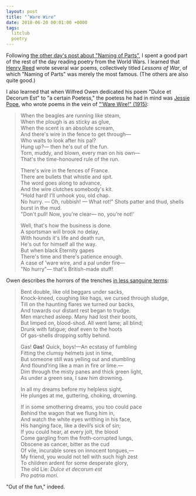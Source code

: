 ```yaml
---
layout: post
title: "’Ware Wire"
date: 2018-06-20 00:01:00 +0000
tags:
  litclub
  poetry
---
```


Following [the other day's post about "Naming of Parts"](/blog/2018/06/17/piling-swivel),
I spent a good part of the rest of the day reading poetry from the World Wars. I learned
that [Henry Reed](https://en.wikipedia.org/wiki/Henry_Reed_(poet)) wrote several war poems,
collectively titled _Lessons of War_, of which "Naming of Parts" was merely the most famous.
(The others are also quite good.)

I also learned that when Wilfred Owen dedicated his poem "Dulce et Decorum Est" to "a certain Poetess,"
the poetess he had in mind was [Jessie Pope](https://www.bbc.com/news/magazine-32298697), who wrote poems
in the vein of ["’Ware Wire!" (1915)](https://archive.org/details/jessiepopeswarpo00popeiala):

> When the beagles are running like steam,  
> When the plough is as sticky as glue,  
> When the scent is an absolute scream,  
> And there's wire in the fence to get through—  
> Who waits to look after his pal?  
> Hung up?— then he's out of the fun.  
> Torn, muddy, and blown, every man on his own—  
> That's the time-honoured rule of the run.  
>
> There's wire in the fences of France.  
> There are bullets that whistle and spit.  
> The word goes along to advance,  
> And the wire clutches somebody's kit.  
> "Hold hard! I'll unhook you, old chap.  
> No hurry. — Oh, rubbish! — What rot!" 
> Shots patter and thud, shells burst in the mud.  
> "Don't pull! Now, you're clear— no, you're not!'  
>
> Well, that's how the business is done.  
> A sportsman will brook no delay,  
> With hounds it's life and death run,  
> He's out for himself all the way.  
> But when black Eternity gapes  
> There's time and there's patience enough.  
> A case of ’ware wire, and a pal under fire—   
> "No hurry"— that's British-made stuff!  

Owen describes the horrors of the trenches
[in less sanguine terms](https://www.poetryfoundation.org/poems/46560/dulce-et-decorum-est):

> Bent double, like old beggars under sacks,  
> Knock-kneed, coughing like hags, we cursed through sludge,  
> Till on the haunting flares we turned our backs,  
> And towards our distant rest began to trudge.  
> Men marched asleep. Many had lost their boots,  
> But limped on, blood-shod. All went lame; all blind;  
> Drunk with fatigue; deaf even to the hoots  
> Of gas-shells dropping softly behind.  
>
> Gas! <b>Gas!</b> Quick, boys!—An ecstasy of fumbling  
> Fitting the clumsy helmets just in time,  
> But someone still was yelling out and stumbling  
> And flound’ring like a man in fire or lime.—  
> Dim through the misty panes and thick green light,  
> As under a green sea, I saw him drowning.  
>
> In all my dreams before my helpless sight,  
> He plunges at me, guttering, choking, drowning.  
>
> If in some smothering dreams, you too could pace  
> Behind the wagon that we flung him in,  
> And watch the white eyes writhing in his face,  
> His hanging face, like a devil’s sick of sin;  
> If you could hear, at every jolt, the blood  
> Come gargling from the froth-corrupted lungs,  
> Obscene as cancer, bitter as the cud  
> Of vile, incurable sores on innocent tongues,—  
> My friend, you would not tell with such high zest  
> To children ardent for some desperate glory,  
> The old Lie: _Dulce et decorum est_  
> _Pro patria mori._  

"Out of the fun," indeed.

